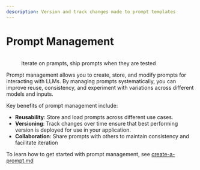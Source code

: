 ```yaml
---
description: Version and track changes made to prompt templates
---
```


# Prompt Management

<figure><img src="https://storage.googleapis.com/arize-phoenix-assets/assets/images/prompt_management.gif" alt=""><figcaption><p>Iterate on prampts, ship prompts when they are tested</p></figcaption></figure>



Prompt management allows you to create, store, and modify prompts for interacting with LLMs. By managing prompts systematically, you can improve reuse, consistency, and experiment with variations across different models and inputs.

Key benefits of prompt management include:

* **Reusability**: Store and load prompts across different use cases.
* **Versioning**: Track changes over time ensure that best performing version is deployed for use in your application.
* **Collaboration**: Share prompts with others to maintain consistency and facilitate iteration

To learn how to get started with prompt management, see [create-a-prompt.md](../how-to-prompts/create-a-prompt.md "mention")

